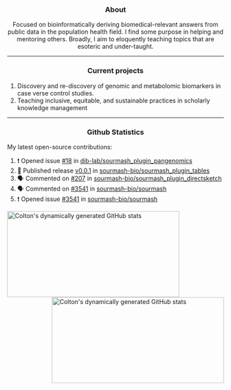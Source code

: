 <!--
Inspiration derived from:
1. https://zzetao.github.io/awesome-github-profile/
2. https://github.com/spcanelon
3. https://github.com/tallguyjenks

Tools used:
1. https://github.com/anuraghazra/github-readme-stats
2. https://github.com/jamesgeorge007/github-activity-readme
3. https://github.com/topics/profile-readme
-->

<h3 align="center">About</h3>

<p align="center">
Focused on bioinformatically deriving biomedical-relevant answers from public data in the population health field. 
I find some purpose in helping and mentoring others. Broadly, I aim to eloquently teaching topics that are esoteric and under-taught.
</p>

---

<h3 align="center">Current projects</h3>

1. Discovery and re-discovery of genomic and metabolomic biomarkers in case verse control studies.
2. Teaching inclusive, equitable, and sustainable practices in scholarly knowledge management

---

<h3 align="center">Github Statistics</h3>

My latest open-source contributions:

<!--START_SECTION:activity-->
1. ❗ Opened issue [#18](https://github.com/dib-lab/sourmash_plugin_pangenomics/issues/18) in [dib-lab/sourmash_plugin_pangenomics](https://github.com/dib-lab/sourmash_plugin_pangenomics)
2. 🚀 Published release [v0.0.1](https://github.com/sourmash-bio/sourmash_plugin_tables/releases/tag/v0.0.1) in [sourmash-bio/sourmash_plugin_tables](https://github.com/sourmash-bio/sourmash_plugin_tables)
3. 🗣 Commented on [#207](https://github.com/sourmash-bio/sourmash_plugin_directsketch/issues/207#issuecomment-2673407967) in [sourmash-bio/sourmash_plugin_directsketch](https://github.com/sourmash-bio/sourmash_plugin_directsketch)
4. 🗣 Commented on [#3541](https://github.com/sourmash-bio/sourmash/issues/3541#issuecomment-2672615150) in [sourmash-bio/sourmash](https://github.com/sourmash-bio/sourmash)
5. ❗ Opened issue [#3541](https://github.com/sourmash-bio/sourmash/issues/3541) in [sourmash-bio/sourmash](https://github.com/sourmash-bio/sourmash)
<!--END_SECTION:activity-->

<a href="https://github.com/ccbaumler">
  <img height="200" width=400 align="left" alt="Colton's dynamically generated GitHub stats" src="https://github-readme-stats.vercel.app/api?username=ccbaumler&show_icons=true&title_color=434d58&icon_color=fa8072&ring_color=ba55d3"/>
</a>
<a href="https://github.com/ccbaumler">
  <img height="200" width=400 align="right" alt="Colton's dynamically generated GitHub stats" src="https://github-readme-stats.vercel.app/api/top-langs/?username=ccbaumler&layout=compact&langs_count=6&card_width=320&title_color=434d58&hide=Standard%20ML,%20TeX,%20Jupyter%20Notebook" />
</a>
